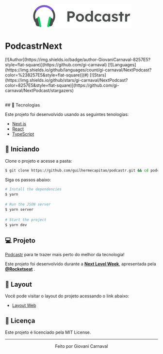 <div align="center">
  <img src=".github/logo.svg" alt="Podcastr logo">
</div>

# PodcastrNext
<p>
  [![Author](https://img.shields.io/badge/author-GiovaniCarnaval-8257E5?style=flat-square)](https://github.com/gi-carnaval)
  [![Languages](https://img.shields.io/github/languages/count/gi-carnaval/NextPodcast?color=%238257E5&style=flat-square)](#)
  [![Stars](https://img.shields.io/github/stars/gi-carnaval/NextPodcast?color=8257E5&style=flat-square)](https://github.com/gi-carnaval/NextPodcast/stargazers)
</p>

<br>
## 🧪 Tecnologias

Este projeto foi desenvolvido usando as seguintes tenologias:

- [Next.js](https://nextjs.org/)
- [React](https://reactjs.org)
- [TypeScript](https://www.typescriptlang.org/)

## 🚀 Iniciando

Clone o projeto e acesse a pasta:

```bash
$ git clone https://github.com/guilhermecapitao/podcastr.git && cd podcastr
```

Siga os passos abaixo:
```bash
# Install the dependencies
$ yarn

# Run the JSON server
$ yarn server

# Start the project
$ yarn dev
```

## 💻 Projeto

[Podcastr](https://podcastr-nlw.vercel.app/) para te trazer mais perto do melhor da tecnologia! 

Este projeto foi desenvolvido durante a **[Next Level Week](https://nextlevelweek.com/)**, apresentada pela **[@Rocketseat](https://github.com/Rocketseat)** .

## 🔖 Layout

Você pode visitar o layout do projeto acessando o link abaixo:

- [Layout Web](https://www.figma.com/file/UwFEntsHpHYJlHNQAQr4gA/Podcastr?node-id=160%3A2761) 

## 📝 Licença

Este projeto é licenciado pela MIT License.


---

<p align="center">Feito por Giovani Carnaval</p>

